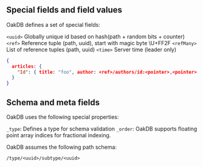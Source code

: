 ## Special fields and field values

OakDB defines a set of special fields:

`<uuid>` Globally unique id based on hash(path + random bits + counter)
`<ref>` Reference tuple (path, uuid), start with magic byte \U+FF2F
`<refMany>` List of reference tuples (path, uuid)
`<time>` Server time (leader only)

```json
{
  articles: {
    "Id": { title: "foo", author: <ref>/authors/id:<pointer>,<pointer> }
  }
}
```

## Schema and meta fields

OakDB uses the following special properties:

`_type`: Defines a type for schema validation
`_order`: OakDB supports floating point array indices for fractional indexing.

OakDB assumes the following path schema:

```
/type/<uuid>/subtype/<uuid>
```
